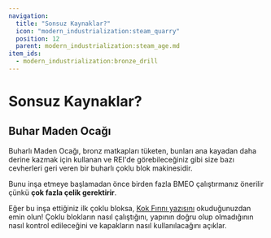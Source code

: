 ```yaml
---
navigation:
  title: "Sonsuz Kaynaklar?"
  icon: "modern_industrialization:steam_quarry"
  position: 12
  parent: modern_industrialization:steam_age.md
item_ids:
  - modern_industrialization:bronze_drill
---
```


# Sonsuz Kaynaklar?

## Buhar Maden Ocağı

<ItemImage id="modern_industrialization:steam_quarry" />

Buharlı Maden Ocağı, bronz matkapları tüketen, bunları ana kayadan daha derine kazmak için kullanan ve REI'de görebileceğiniz gibi size bazı cevherleri geri veren bir buharlı çoklu blok makinesidir.

Bunu inşa etmeye başlamadan önce birden fazla BMEO çalıştırmanız önerilir çünkü **çok fazla çelik gerektirir**.

Eğer bu inşa ettiğiniz ilk çoklu bloksa, [Kok Fırını yazısını](coke_oven.md) okuduğunuzdan emin olun! Çoklu blokların nasıl çalıştığını, yapının doğru olup olmadığının nasıl kontrol edileceğini ve kapakların nasıl kullanılacağını açıklar.

<Recipe id="modern_industrialization:quarry/drill/bronze_drill_asbl" />

